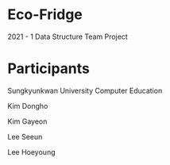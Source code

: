 # Eco-Fridge
2021 - 1 Data Structure Team Project

# Participants
Sungkyunkwan University Computer Education

Kim Dongho

Kim Gayeon

Lee Seeun

Lee Hoeyoung
